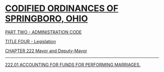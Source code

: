 [CODIFIED ORDINANCES OF SPRINGBORO, OHIO](index.html)
=====================================================

[PART TWO - ADMINISTRATION CODE](1505a412.html)

[TITLE FOUR - Legislation](1627a412.html)

[CHAPTER 222 Mayor and Deputy-Mayor](16b9a412.html)

* * * * *

[222.01 ACCOUNTING FOR FUNDS FOR PERFORMING MARRIAGES.](16c6a412.html)
